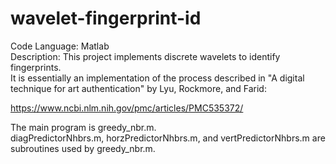 # wavelet-fingerprint-id

Code Language: Matlab   
Description: This project implements discrete wavelets to identify fingerprints.   
It is essentially an implementation of the process described in "A digital technique 
for art authentication" by Lyu, Rockmore, and Farid:

https://www.ncbi.nlm.nih.gov/pmc/articles/PMC535372/

The main program is greedy_nbr.m.   
diagPredictorNhbrs.m, horzPredictorNhbrs.m, and vertPredictorNhbrs.m are subroutines used by greedy_nbr.m. 
